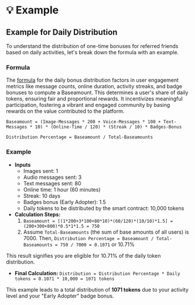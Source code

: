 # 💡 Example

## Example for Daily Distribution

To understand the distribution of one-time bonuses for referred friends based on daily activities, let's break down the formula with an example.

### **Formula**

The [formula](../../langx-token/token/distibution/#formula) for the daily bonus distribution factors in user engagement metrics like message counts, online duration, activity streaks, and badge bonuses to compute a Baseamount. This determines a user's share of daily tokens, ensuring fair and proportional rewards. It incentivizes meaningful participation, fostering a vibrant and engaged community by basing rewards on the value contributed to the platform.&#x20;

`Baseamount = (Image-Messages * 200 + Voice-Messages * 100 + Text-Messages * 10) * (Online-Time / 120) * (Streak / 10) * Badges-Bonus`

`Distribution Percentage = Baseamount / Total-Baseamounts`

### **Example**

* **Inputs**
  * Images sent: 1
  * Audio messages sent: 3
  * Text messages sent: 80
  * Online time: 1 hour (60 minutes)
  * Streak: 10 days
  * Badges bonus (Early Adopter): 1.5
  * Daily tokens to be distributed by the smart contract: 10,000 tokens
* **Calculation Steps:**
  1. `Baseamount = [(1*200+3*100+80*10)*(60/120)*(10/10)*1.5] = (200+300+800)*0.5*1*1.5 = 750`
  2. Assume `Total-Baseamounts` (the sum of base amounts of all users) is 7000. Then, `Distribution Percentage = Baseamount / Total-Baseamounts = 750 / 7000 = 0.1071` or 10.71%

This result signifies you are eligible for 10.71% of the daily token distribution.

* **Final Calculation:** `Distribution = Distribution Percentage * Daily tokens = 0.1071 * 10,000 = 1071 tokens`

This example leads to a total distribution of **1071 tokens** due to your activity level and your "Early Adopter" badge bonus.
